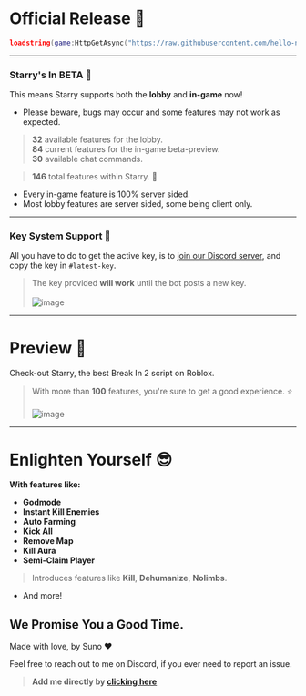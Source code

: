 # Official Release 🐋
```lua
loadstring(game:HttpGetAsync("https://raw.githubusercontent.com/hello-n-bye/starry/master/main.lua"))()
```

---

### Starry's In BETA 💫
This means Starry supports both the **lobby** and **in-game** now!
* Please beware, bugs may occur and some features may not work as expected.

> **32** available features for the lobby.**<br>84** current features for the in-game beta-preview.**<br>30** available chat commands.

> **146** total features within Starry. 💫

* Every in-game feature is 100% server sided.
* Most lobby features are server sided, some being client only.

---

### Key System Support 🥲
All you have to do to get the active key, is to [join our Discord server](https://discord.gg/Gu6NANJJWq), and copy the key in `#latest-key`.
> The key provided **will work** until the bot posts a new key.
<br><br>![image](https://github.com/hello-n-bye/starry/assets/159689944/1fcd770b-6aca-4d30-8446-679bbbaf7a7a)

---

# Preview 👀
Check-out Starry, the best Break In 2 script on Roblox.
> With more than **100** features, you're sure to get a good experience. ⭐
<br><br>![image](https://github.com/hello-n-bye/starry/assets/159689944/b95ea441-4b6e-4d13-ad87-800ffa40d2d7)

---

# Enlighten Yourself 😎
**With features like:**
* **Godmode**
* **Instant Kill Enemies**
* **Auto Farming**
* **Kick All**
* **Remove Map**
* **Kill Aura**
* **Semi-Claim Player**
> Introduces features like **Kill**, **Dehumanize**, **Nolimbs**.
* And more!
  
## We Promise You a Good Time.

Made with love, by Suno :heart:

Feel free to reach out to me on Discord, if you ever need to report an issue.
> **Add me directly by [clicking here](https://discord.com/users/1002377371892072498)**
